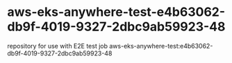 # aws-eks-anywhere-test-e4b63062-db9f-4019-9327-2dbc9ab59923-48
repository for use with E2E test job aws-eks-anywhere-test:e4b63062-db9f-4019-9327-2dbc9ab59923-48
